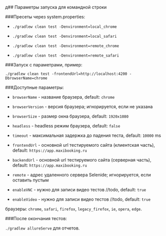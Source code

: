 д## Параметры запуска для командной строки


###Пресеты через system.properties:

* `./gradlew clean test -Denvironment=local_chrome`

* `./gradlew clean test -Denvironment=local_safari`

* `./gradlew clean test -Denvironment=remote_chrome`

* `./gradlew clean test -Denvironment=remote_safari`


###Запуск с параметрами, пример:

`./gradlew clean test -frontendUrl=http://localhost:4200 -DbrowserName=chrome`


###Доступные параметры: 

* `browserName` - название браузера, default: `chrome` 

* `browserVersion` - версия браузера; игнорируется, если не указана

* `browserSize` - размер окна браузера, default: `1920x1080`

* `headless` - headless режим браузера, default: `false`

* `timeout` - максимальная задержка до падения теста, default: `10000` ms

* `frontendUrl` - основной url тестируемого сайта (клиентская часть), default: `https://app.maxibooking.ru`

* `backendUrl` - основной url тестируемого сайта (серверная часть), default: `https://app.maxibooking.ru`

* `remote` - адрес удаленного сервера Selenide; игнорируется, если оставить пустым

* `enableVNC` - нужно для записи видео тестов //todo, default: `true`

* `enableVideo` - нужно для записи видео тестов //todo, default: `true`

браузеры: `chrome`, `safari`, `firefox`, `legacy_firefox`, `ie`, `opera`, `edge`.


###После окончания тестов:

`./gradlew allureServe` для отчетов.